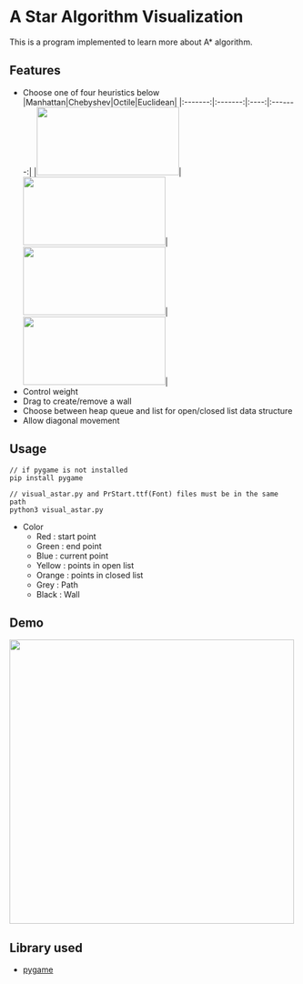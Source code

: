 # **A Star Algorithm Visualization**
This is a program implemented to learn more about A* algorithm.

## Features
  * Choose one of four heuristics below  
    |Manhattan|Chebyshev|Octile|Euclidean|
    |:-------:|:-------:|:----:|:-------:|
    |<img src="https://user-images.githubusercontent.com/48203569/100442237-0688ab80-30eb-11eb-8159-ddaddccaab13.png" height="120" width="250">|<img src="https://user-images.githubusercontent.com/48203569/100442242-07214200-30eb-11eb-8490-97e1d073b24e.png" height="120" width="250">|<img src="https://user-images.githubusercontent.com/48203569/100442249-07b9d880-30eb-11eb-9e47-f317d065d9a7.png" height="120" width="250">|<img src="https://user-images.githubusercontent.com/48203569/100442244-07214200-30eb-11eb-81b2-160d02ef6484.png" height="120" width="250">|
  * Control weight
  * Drag to create/remove a wall
  * Choose between heap queue and list for open/closed list data structure
  * Allow diagonal movement

## Usage
  ```  
  // if pygame is not installed
  pip install pygame
  
  // visual_astar.py and PrStart.ttf(Font) files must be in the same path
  python3 visual_astar.py
  ```
  
  * Color  
    * Red : start point
    * Green : end point
    * Blue : current point
    * Yellow : points in open list
    * Orange : points in closed list
    * Grey : Path
    * Black : Wall

## Demo
  <img src="https://user-images.githubusercontent.com/48203569/100443725-94659600-30ed-11eb-996a-effe05e8c2f1.gif" height="500" width="500">

## Library used
  * [pygame](https://www.pygame.org/news)
